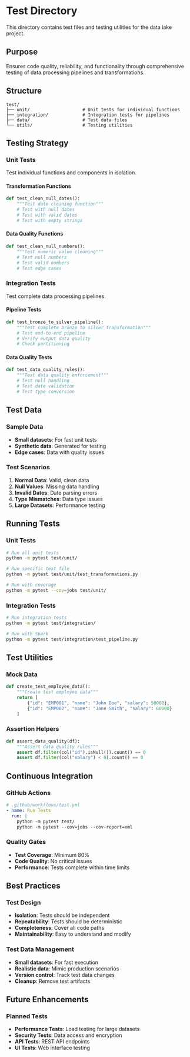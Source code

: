 # Test Directory

This directory contains test files and testing utilities for the data lake project.

## Purpose

Ensures code quality, reliability, and functionality through comprehensive testing of data processing pipelines and transformations.

## Structure

```
test/
├── unit/                    # Unit tests for individual functions
├── integration/             # Integration tests for pipelines
├── data/                    # Test data files
└── utils/                   # Testing utilities
```

## Testing Strategy

### Unit Tests
Test individual functions and components in isolation.

#### Transformation Functions
```python
def test_clean_null_dates():
    """Test date cleaning function"""
    # Test with null dates
    # Test with valid dates
    # Test with empty strings
```

#### Data Quality Functions
```python
def test_clean_null_numbers():
    """Test numeric value cleaning"""
    # Test null numbers
    # Test valid numbers
    # Test edge cases
```

### Integration Tests
Test complete data processing pipelines.

#### Pipeline Tests
```python
def test_bronze_to_silver_pipeline():
    """Test complete bronze to silver transformation"""
    # Test end-to-end pipeline
    # Verify output data quality
    # Check partitioning
```

#### Data Quality Tests
```python
def test_data_quality_rules():
    """Test data quality enforcement"""
    # Test null handling
    # Test date validation
    # Test type conversion
```

## Test Data

### Sample Data
- **Small datasets**: For fast unit tests
- **Synthetic data**: Generated for testing
- **Edge cases**: Data with quality issues

### Test Scenarios
1. **Normal Data**: Valid, clean data
2. **Null Values**: Missing data handling
3. **Invalid Dates**: Date parsing errors
4. **Type Mismatches**: Data type issues
5. **Large Datasets**: Performance testing

## Running Tests

### Unit Tests
```bash
# Run all unit tests
python -m pytest test/unit/

# Run specific test file
python -m pytest test/unit/test_transformations.py

# Run with coverage
python -m pytest --cov=jobs test/unit/
```

### Integration Tests
```bash
# Run integration tests
python -m pytest test/integration/

# Run with Spark
python -m pytest test/integration/test_pipeline.py
```

## Test Utilities

### Mock Data
```python
def create_test_employee_data():
    """Create test employee data"""
    return [
        {"id": "EMP001", "name": "John Doe", "salary": 50000},
        {"id": "EMP002", "name": "Jane Smith", "salary": 60000}
    ]
```

### Assertion Helpers
```python
def assert_data_quality(df):
    """Assert data quality rules"""
    assert df.filter(col("id").isNull()).count() == 0
    assert df.filter(col("salary") < 0).count() == 0
```

## Continuous Integration

### GitHub Actions
```yaml
# .github/workflows/test.yml
- name: Run Tests
  run: |
    python -m pytest test/
    python -m pytest --cov=jobs --cov-report=xml
```

### Quality Gates
- **Test Coverage**: Minimum 80%
- **Code Quality**: No critical issues
- **Performance**: Tests complete within time limits

## Best Practices

### Test Design
- **Isolation**: Tests should be independent
- **Repeatability**: Tests should be deterministic
- **Completeness**: Cover all code paths
- **Maintainability**: Easy to understand and modify

### Test Data Management
- **Small datasets**: For fast execution
- **Realistic data**: Mimic production scenarios
- **Version control**: Track test data changes
- **Cleanup**: Remove test artifacts

## Future Enhancements

### Planned Tests
- **Performance Tests**: Load testing for large datasets
- **Security Tests**: Data access and encryption
- **API Tests**: REST API endpoints
- **UI Tests**: Web interface testing 